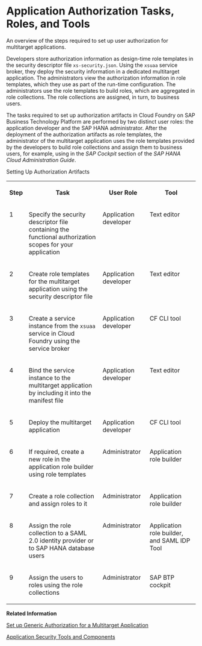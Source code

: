 <!-- loio67b375554f434ddfa4444f007ace4b4b -->

# Application Authorization Tasks, Roles, and Tools

An overview of the steps required to set up user authorization for multitarget applications.



Developers store authorization information as design-time role templates in the security descriptor file `xs-security.json`. Using the `xsuaa` service broker, they deploy the security information in a dedicated multitarget application. The administrators view the authorization information in role templates, which they use as part of the run-time configuration. The administrators use the role templates to build roles, which are aggregated in role collections. The role collections are assigned, in turn, to business users.

The tasks required to set up authorization artifacts in Cloud Foundry on SAP Business Technology Platform are performed by two distinct user roles: the application developer and the SAP HANA administrator. After the deployment of the authorization artifacts as role templates, the administrator of the multitarget application uses the role templates provided by the developers to build role collections and assign them to business users, for example, using in the *SAP Cockpit* section of the *SAP HANA Cloud Administration Guide*.

<a name="loio67b375554f434ddfa4444f007ace4b4b__table_n2p_jdw_zl"/>Setting Up Authorization Artifacts


<table>
<tr>
<th valign="top">

Step



</th>
<th valign="top">

Task



</th>
<th valign="top">

User Role



</th>
<th valign="top">

Tool



</th>
</tr>
<tr>
<td valign="top">

1



</td>
<td valign="top">

Specify the security descriptor file containing the functional authorization scopes for your application



</td>
<td valign="top">

Application developer



</td>
<td valign="top">

Text editor



</td>
</tr>
<tr>
<td valign="top">

2



</td>
<td valign="top">

Create role templates for the multitarget application using the security descriptor file



</td>
<td valign="top">

Application developer



</td>
<td valign="top">

Text editor



</td>
</tr>
<tr>
<td valign="top">

3



</td>
<td valign="top">

Create a service instance from the `xsuaa` service in Cloud Foundry using the service broker



</td>
<td valign="top">

Application developer



</td>
<td valign="top">

CF CLI tool



</td>
</tr>
<tr>
<td valign="top">

4



</td>
<td valign="top">

Bind the service instance to the multitarget application by including it into the manifest file



</td>
<td valign="top">

Application developer



</td>
<td valign="top">

Text editor



</td>
</tr>
<tr>
<td valign="top">

5



</td>
<td valign="top">

Deploy the multitarget application



</td>
<td valign="top">

Application developer



</td>
<td valign="top">

CF CLI tool



</td>
</tr>
<tr>
<td valign="top">

6



</td>
<td valign="top">

If required, create a new role in the application role builder using role templates



</td>
<td valign="top">

Administrator



</td>
<td valign="top">

Application role builder



</td>
</tr>
<tr>
<td valign="top">

7



</td>
<td valign="top">

Create a role collection and assign roles to it



</td>
<td valign="top">

Administrator



</td>
<td valign="top">

Application role builder



</td>
</tr>
<tr>
<td valign="top">

8



</td>
<td valign="top">

Assign the role collection to a SAML 2.0 identity provider or to SAP HANA database users



</td>
<td valign="top">

Administrator



</td>
<td valign="top">

Application role builder, and SAML IDP Tool



</td>
</tr>
<tr>
<td valign="top">

9



</td>
<td valign="top">

Assign the users to roles using the role collections



</td>
<td valign="top">

Administrator



</td>
<td valign="top">

SAP BTP cockpit



</td>
</tr>
</table>

**Related Information**  


[Set up Generic Authorization for a Multitarget Application](set-up-generic-authorization-for-a-multitarget-application-c8c578e.md "Define an authorization model for your multitarget application and configure generic authorization for any application end point (route path).")

[Application Security Tools and Components](application-security-tools-and-components-a004e4f.md "Setting up security for multitarget applications involves multiple tasks and multiple tools and components.")

